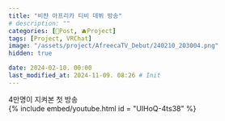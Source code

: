 ```yaml
---
title: "비챤 아프리카 티비 데뷔 방송"
# description: ""
categories: [📀Post, 🫐Project]
tags: [Project, VRChat]
image: "/assets/project/AfreecaTV_Debut/240210_203004.png"
hidden: true

date: 2024-02-10. 00:00
last_modified_at: 2024-11-09. 08:26 # Init
---
```


4만명이 지켜본 첫 방송  
{% include embed/youtube.html id = "UIHoQ-4ts38" %}
